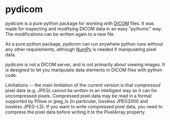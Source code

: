 pydicom
=======

pydicom is a pure python package for working with [DICOM](http://medical.nema.org/) files. 
It was made for inspecting and modifying DICOM data in an easy "pythonic" way.
The modifications can be written again to a new file.  

As a pure python package, pydicom can run anywhere python runs without any other requirements, 
although [NumPy](http://www.numpy.org) is needed if manipulating pixel data.

pydicom is not a DICOM server, and is not primarily about viewing images. It is designed to let you 
manipulate data elements in DICOM files with python code.

Limitations -- the main limitation of the current version is that _compressed_ pixel data (e.g. JPEG) 
cannot be _written_ in an intelligent way as it can for uncompressed pixels. Compressed pixel data 
may be read in a format supported by Pillow or jpeg_ls (in particular, lossless JPEG2000 and lossless
JPEG-LS). If you want to write compressed pixel data, you need to compress the pixel data before
writing it to the PixelArray property
